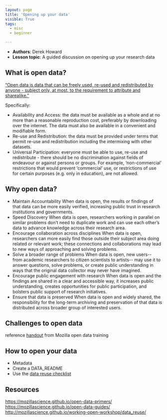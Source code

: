 ```yaml
---
layout: page
title: 'Opening up your data'
visible: True
tags:
  - misc
  - beginner

---
```


 - **Authors**: Derek Howard
 - **Lesson topic**: A guided discussion on opening up your research data


## What is open data?
[“Open data is data that can be freely used, re-used and redistributed by anyone - subject only, at most, to the requirement to attribute and sharealike.”](http://opendatahandbook.org/guide/en/what-is-open-data/)

Specifically:
- Availability and Access: the data must be available as a whole and at no more than a reasonable reproduction cost, preferably by downloading over the internet. The data must also be available in a convenient and modifiable form.
- Re-use and Redistribution: the data must be provided under terms that permit re-use and redistribution including the intermixing with other datasets.
- Universal Participation: everyone must be able to use, re-use and redistribute - there should be no discrimination against fields of endeavour or against persons or groups. For example, ‘non-commercial’ restrictions that would prevent ‘commercial’ use, or restrictions of use for certain purposes (e.g. only in education), are not allowed.

## Why open data?
- Maintain Accountability
When data is open, the results or findings of that data can be more easily verified, increasing public trust in research institutions and governments.
- Speed Discovery
When data is open, researchers working in parallel on similar problems don’t need to duplicate work and can use each other’s data to advance knowledge across their research area.
- Encourage collaboration across disciplines
When data is open, researchers can more easily find those outside their subject area doing related or relevant work; these connections and collaborations may lead to new ways of approaching and solving problems.
- Solve a broader range of problems
When data is open, new users-- from academic researchers to citizen scientists to artists-- may use it to answer questions, solve problems, or create public understanding in ways that the original data collector may never have imagined.
- Encourage public engagement with research
When data is open and the findings are shared in a clear and accessible way, it increases public understanding, creates opportunities for public participation, and bolsters public support of research initiatives.
- Ensure that data is preserved
When data is open and widely shared, the responsibility for the long-term archiving and preservation of that data is distributed across broader group of interested users.

## Challenges to open data
reference [handout](https://github.com/mozillascience/open-data-training/blob/master/Materials/Handouts/ODChallengesQI.md) from Mozilla open data training

## How to open your data
- Metadata
- Create a DATA_README
- Use the [data reuse checklist](https://mozillascience.github.io/checklist/)


## Resources
https://mozillascience.github.io/open-data-primers/
https://mozillascience.github.io/open-data-guides/
http://mozillascience.github.io/working-open-workshop/data_reuse/
